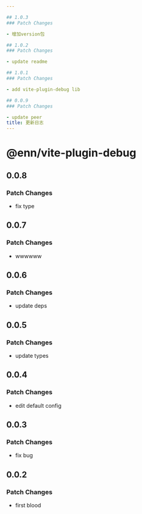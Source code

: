 ```yaml
---

## 1.0.3
### Patch Changes

- 增加version包

## 1.0.2
### Patch Changes

- update readme

## 1.0.1
### Patch Changes

- add vite-plugin-debug lib

## 0.0.9
### Patch Changes

- update peer
title: 更新日志
---
```


# @enn/vite-plugin-debug

## 0.0.8

### Patch Changes

- fix type

## 0.0.7

### Patch Changes

- wwwwww

## 0.0.6

### Patch Changes

- update deps

## 0.0.5

### Patch Changes

- update types

## 0.0.4

### Patch Changes

- edit default config

## 0.0.3

### Patch Changes

- fix bug

## 0.0.2

### Patch Changes

- first blood
